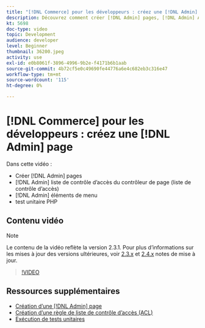 ```yaml
---
title: "[!DNL Commerce] pour les développeurs : créez une [!DNL Admin] page"
description: Découvrez comment créer [!DNL Admin] pages, [!DNL Admin] ACL du contrôleur de page (liste de contrôle d’accès) et effectuer des tests unitaires.
kt: 5698
doc-type: video
topic: Development
audience: developer
level: Beginner
thumbnail: 36200.jpeg
activity: use
exl-id: e0b8061f-3896-4996-9b2e-f4171b6b1aab
source-git-commit: 4b72cf5e0c49690fe44776a6e4c682eb3c316e47
workflow-type: tm+mt
source-wordcount: '115'
ht-degree: 0%

---
```


# [!DNL Commerce] pour les développeurs : créez une [!DNL Admin] page

Dans cette vidéo :

- Créer [!DNL Admin] pages
- [!DNL Admin] liste de contrôle d’accès du contrôleur de page (liste de contrôle d’accès)
- [!DNL Admin] éléments de menu
- test unitaire PHP

## Contenu vidéo

>[!NOTE]
>
>Le contenu de la vidéo reflète la version 2.3.1. Pour plus d’informations sur les mises à jour des versions ultérieures, voir [ 2.3.x](https://devdocs.magento.com/guides/v2.3/release-notes/bk-release-notes.html) et [2.4.x](https://devdocs.magento.com/guides/v2.4/release-notes/bk-release-notes.html) notes de mise à jour.

>[!VIDEO](https://video.tv.adobe.com/v/36200?quality=12&learn=on)

## Ressources supplémentaires

- [Création d’une [!DNL Admin] page](https://devdocs.magento.com/guides/v2.4/ext-best-practices/extension-coding/example-module-adminpage.html)
- [Création d’une règle de liste de contrôle d’accès (ACL)](https://devdocs.magento.com/guides/v2.4/ext-best-practices/tutorials/create-access-control-list-rule.html)
- [Exécution de tests unitaires](https://devdocs.magento.com/guides/v2.4/test/unit/unit_test_execution.html)
